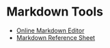 # Markdown Tools

* [Online Markdown Editor](https://markdown.twade.io/)
* [Markdown Reference Sheet](https://markdown.twade.io/markdown-reference/)